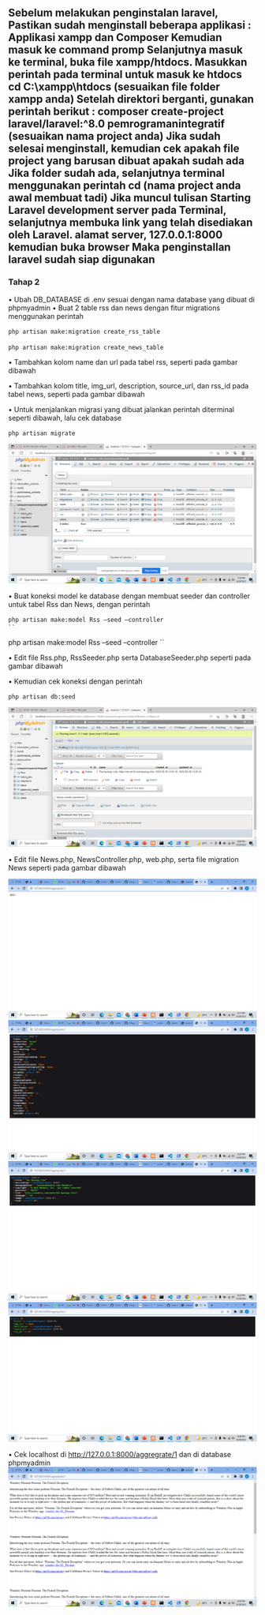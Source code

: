 Sebelum melakukan penginstalan laravel, Pastikan sudah menginstall beberapa applikasi : Applikasi xampp dan Composer
Kemudian masuk ke command promp
Selanjutnya masuk ke terminal, buka file xampp/htdocs. Masukkan perintah pada terminal untuk masuk ke htdocs cd C:\xampp\htdocs (sesuaikan file folder xampp anda)
Setelah direktori berganti, gunakan perintah berikut : composer create-project laravel/laravel:^8.0 pemrogramanintegratif (sesuaikan nama project anda)
Jika sudah selesai menginstall, kemudian cek apakah file project yang barusan dibuat apakah sudah ada 
Jika folder sudah ada, selanjutnya terminal menggunakan perintah cd (nama project anda awal membuat tadi)
Jika muncul tulisan Starting Laravel development server pada Terminal, selanjutnya membuka link yang telah disediakan oleh Laravel. alamat server, 127.0.0.1:8000 kemudian buka browser
Maka penginstallan laravel sudah siap digunakan
-----
### Tahap 2
•	Ubah DB_DATABASE di .env sesuai dengan nama database yang dibuat di phpmyadmin
• Buat 2 table rss dan news dengan fitur migrations menggunakan perintah
  ```
  php artisan make:migration create_rss_table
  
  php artisan make:migration create_news_table
  ```
• Tambahkan kolom name dan url pada tabel rss, seperti pada gambar dibawah

• Tambahkan kolom title, img_url, description, source_url,  dan rss_id pada tabel news, seperti pada gambar dibawah
  

• Untuk menjalankan migrasi yang dibuat jalankan perintah diterminal seperti dibawah, lalu cek database
  ```
  php artisan migrate
  ```
  ![](Assets/01.png)

• Buat koneksi  model  ke database  dengan membuat seeder dan controller untuk tabel Rss dan News, dengan perintah
  ```
  php artisan make:model Rss –seed –controller
  ``
  
  ```
  php artisan make:model Rss –seed –controller
  ``
  
• Edit file Rss.php, RssSeeder.php serta DatabaseSeeder.php seperti pada gambar dibawah
 
• Kemudian cek koneksi dengan perintah
  ```
  php artisan db:seed
  ```
  ![](Assets/03.png)
  
• Edit file News.php, NewsController.php, web.php, serta file migration News seperti pada gambar dibawah

  ![](Assets/04.png)
  ![](Assets/05.png)
  ![](Assets/06.png)
  ![](Assets/07.png)

• Cek localhost di http://127.0.0.1:8000/aggregrate/1 dan di database phpmyadmin
  ![](Assets/08.png)
  
